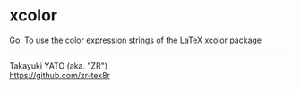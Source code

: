 xcolor
======

Go: To use the color expression strings of the LaTeX xcolor package

--------------------
Takayuki YATO (aka. "ZR")  
https://github.com/zr-tex8r
